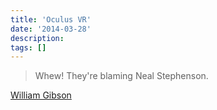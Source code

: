 ```yaml
---
title: 'Oculus VR'
date: '2014-03-28'
description:
tags: []
---
```


> Whew! They're blaming Neal Stephenson.

[William Gibson](https://twitter.com/GreatDismal/status/449650461881008128)
